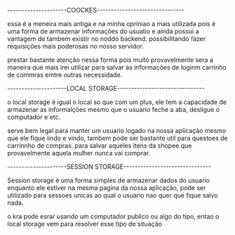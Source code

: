 ---------------------COOCKES-------------------------------

essa é a meneira mais antiga e na minha opriniao a mais utilizada pois é uma forma de armazenar informações do usuatio e ainda possui a vantagem de tambem existir no noddo backend. possibilitando fazer requisições mais poderosas no nosso servidor.

prestar bastante atenção nessa forma pois muito provavelmente sera a maneira que mais irei utilizar para salvar as informações de loginm carrinho de commras emtre outras necessidade.



---------------------LOCAL STORAGE-------------------------------

o local storage é igual o local so que com um plus, ele tem a capacidade de armazenar as informalções mesmo que o usuario feche a aba, desligue o computador e etc.

serve bem legal para manter um usuario logado na nossa aplicação mesmo que ele fique iindo e vindo, tambem pode ser bastante util para questoes de carrinnho de compras. para salvar aqueles itens da shopee que provavelmente aquela mulher nunca vai comprar.


---------------------SESSION STORAGE-------------------------------

Session storage é uma forma simples de armazenar dados do usuario enquanto ele estiver na mesma pagina da nossa aplicação, pode ser utilizado para sessoes unicas ao qual o usuario nao quer que fique salvo nada.

o kra pode esrar usando um computador publico ou algo do tipo, entao o local storage vem para resolver esse tipo de situação